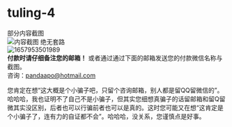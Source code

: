 # tuling-4
部分内容截图  
![内容截图](https://user-images.githubusercontent.com/55968645/171297196-d6caf131-5dda-40d5-97a1-a505f5de8ddb.png)
绝无套路  
![1657953501989](https://user-images.githubusercontent.com/55968645/179343512-f38ef011-ef34-4637-9289-bc945092e519.png)  
**付款时请仔细备注您的邮箱！**
或者通过通过下面的邮箱发送您的付款微信名称与截图。      
咨询：pandaapo@hotmail.com  

您肯定在想“这大概是个小骗子吧，只留个咨询邮箱，别人都是留QQ留微信的”。哈哈哈，我也证明不了自己不是小骗子，但其实您细想真骗子的话留邮箱和留Q留微其实没区别，后者也可以行骗前者也可以是真的。这时您可能又在想“这肯定是个小骗子了，连有力的自证都不会”。哈哈哈，没关系，您谨慎点是好事。
